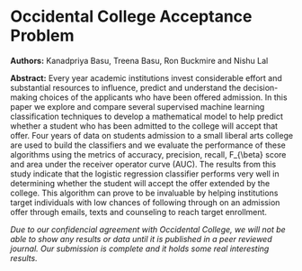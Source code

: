 # Occidental College Acceptance Problem
**Authors:** Kanadpriya Basu, Treena Basu, Ron Buckmire and Nishu Lal

**Abstract:** Every year academic institutions invest considerable effort and substantial resources to influence, predict and understand the decision-making choices of the applicants who have been offered admission. In this paper we explore and compare several supervised machine learning classification techniques to develop a mathematical model to help predict whether a student who has been admitted to the college will accept that offer. Four years of data on students admission to a small liberal arts college are used to build the classifiers and we evaluate the performance of these algorithms using the metrics of accuracy, precision, recall, 
F_{\beta} score and area under the receiver operator curve (AUC). The results from this study indicate that the logistic regression classifier performs very well in determining whether the student will accept the offer extended by the college. This algorithm can prove to be invaluable by helping institutions target individuals with low chances of following through on an admission offer through emails, texts and counseling to reach target enrollment. 


*Due to our confidencial agreement with Occidental College, we will not be able to show any results or data until it is published in a peer reviewed journal. Our submission is complete and it holds some real interesting results.*

